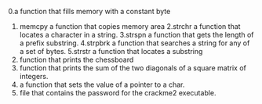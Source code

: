 0.a function that fills memory with a constant byte
1. memcpy  a function that copies memory area
2.strchr a function that locates a character in a string.
3.strspn  a function that gets the length of a prefix substring.
4.strpbrk a function that searches a string for any of a set of bytes.
5.strstr a function that locates a substring
6. function that prints the chessboard
7. function that prints the sum of the two diagonals of a square matrix of integers.
8. a function that sets the value of a pointer to a char.
9. file that contains the password for the crackme2 executable.